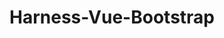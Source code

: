 ---
layout: home

title: Harness-Vue-Bootstrap
titleTemplate: Dashboard Components Built with Harness-Vue

hero:
  name: Harness-Vue-Bootstrap
  text: Building blocks for Harness-Vue.
  tagline: A component library of common-use dashboard elements built with Harness-Vue and Bootstrap.
  image:
    src: ./images/Harness-Vue.png
    alt: Harness-Vue Logo
  actions:
    - theme: brand
      text: Get Started
      link: /introduction/
    - theme: alt
      text: View on GitHub
      link: https://github.com/RTIInternational/harness-vue-bootstrap

features:
  - title: Form Controls
    details: Inputs, Selects, Checkbox Groups, Radio Groups and more - all bound to Harness-Vue API functions.
  - title: Grid Layouts
    details: Responsive grids that bind Harness-Vue charts and filters make page layouts easy.
  - title: Data Tables
    details: Interactive and static data tables that make use of Harness-Vue's inbuilt table adapter functionality.
  - title: Accessibility
    details: Crafted across multiple RTI projects, these components have been tested for Section 508 compliance.
---
